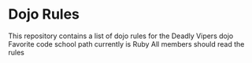 Dojo Rules
==========

This repository contains a list of dojo rules for the Deadly Vipers dojo
Favorite code school path currently is Ruby
All members should read the rules
